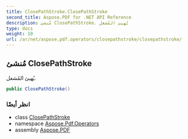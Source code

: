```yaml
---
title: ClosePathStroke.ClosePathStroke
second_title: Aspose.PDF for .NET API Reference
description: مُنشئ ClosePathStroke. يُهيئ المُشغل
type: docs
weight: 10
url: /ar/net/aspose.pdf.operators/closepathstroke/closepathstroke/
---
```

## مُنشئ ClosePathStroke

يُهيئ المُشغل.

```csharp
public ClosePathStroke()
```

### انظر أيضًا

* class [ClosePathStroke](../)
* namespace [Aspose.Pdf.Operators](../../../aspose.pdf.operators/)
* assembly [Aspose.PDF](../../../)